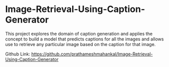 # Image-Retrieval-Using-Caption-Generator
This project explores the domain of caption generation and applies the concept to build a model that predicts captions for all the images and allows use to retrieve any particular image based on the caption for that image.

Github Link: https://github.com/prathameshmahankal/Image-Retrieval-Using-Caption-Generator
